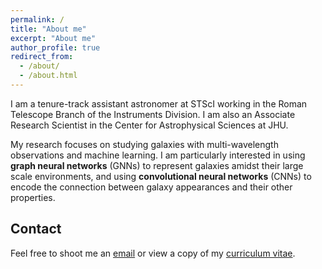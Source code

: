 ```yaml
---
permalink: /
title: "About me"
excerpt: "About me"
author_profile: true
redirect_from: 
  - /about/
  - /about.html
---
```


I am a tenure-track assistant astronomer at STScI working in the Roman Telescope Branch of the Instruments Division. I am also an Associate Research Scientist in the Center for Astrophysical Sciences at JHU.

My research focuses on studying galaxies with multi-wavelength observations and machine learning. I am particularly interested in using **graph neural networks** (GNNs) to represent galaxies amidst their large scale environments, and using **convolutional neural networks** (CNNs) to encode the connection between galaxy appearances and their other properties.


Contact
------
Feel free to shoot me an [email](mailto:jowu@stsci.edu) or view a copy of my [curriculum vitae](files/JFWuCV.pdf).
